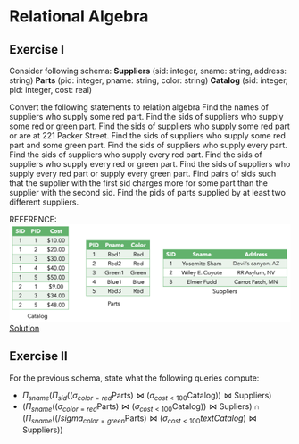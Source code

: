 # Relational Algebra
## Exercise I
Consider following schema:
**Suppliers** (sid: integer, sname: string, address: string)
**Parts** (pid: integer, pname: string, color: string)
**Catalog** (sid: integer, pid: integer, cost: real) 

Convert the following statements to relation algebra
Find the names of suppliers who supply some red part.
Find the sids of suppliers who supply some red or green part.
Find the sids of suppliers who supply some red part or are at 221 Packer Street.
Find the sids of suppliers who supply some red part and some green part.
Find the sids of suppliers who supply every part.
Find the sids of suppliers who supply every red part.
Find the sids of suppliers who supply every red or green part.
Find the sids of suppliers who supply every red part or supply every green part.
Find pairs of sids such that the supplier with the first sid charges more for some part than the supplier with the second sid.
Find the pids of parts supplied by at least two different suppliers.

REFERENCE:
![Reference_table](./ref_table.png)
[Solution](./ex1.pdf)

## Exercise II
For the previous schema, state what the following queries compute:
- $\Pi_{sname}(\Pi_{sid}((\sigma_{color=red} \text{Parts}) \Join (\sigma_{cost<100} \text{Catalog})) \Join \text{Suppliers})$
- $(\Pi_{sname}((\sigma_{color=red} \text{Parts}) \Join (\sigma_{cost<100} \text{Catalog})) \Join \text{Supliers}) \cap (\Pi_{sname} ((/sigma_{color=green} \text{Parts}) \Join (\sigma_{cost<100} text{Catalog}) \Join \text{Suppliers}))$
